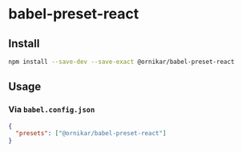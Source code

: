 # babel-preset-react

## Install

```bash
npm install --save-dev --save-exact @ornikar/babel-preset-react
```

## Usage

### Via `babel.config.json`

```json
{
  "presets": ["@ornikar/babel-preset-react"]
}
```
